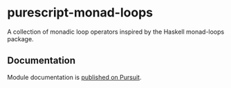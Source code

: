 # purescript-monad-loops

A collection of monadic loop operators inspired by the Haskell monad-loops package.

## Documentation

Module documentation is [published on Pursuit](http://pursuit.purescript.org/packages/purescript-monad-loops).

